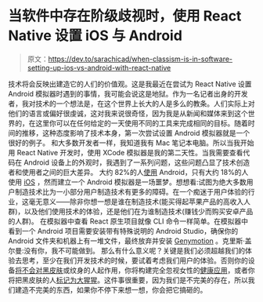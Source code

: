 # 当软件中存在阶级歧视时，使用 React Native 设置 iOS 与 Android

> 原文：<https://dev.to/sarachicad/when-classism-is-in-software-setting-up-ios-vs-android-with-react-native>

技术将会反映出建造它的人们的价值观。这是我最近在尝试为 React Native 设置 Android 模拟器时遇到的事情，我可能会说这是地狱。作为一名记者出身的开发者，我对技术的一个想法是，在这个世界上长大的人是多么的教条。人们实际上对他们的语言或偏好很虔诚，这对我来说很奇怪，因为我是从新闻和媒体来到这个世界的，在这里你可以在任何给定的一天使用不同的工具来完成相同的目标。随着时间的推移，这种态度影响了技术本身，第一次尝试设置 Android 模拟器就是一个很好的例子。
和大多数开发者一样，我知道我有 Mac 笔记本电脑。所以当我开始用 React Native 开发时，使用 XCode 模拟器是我的第二天性。当我需要查看代码在 Android 设备上的外观时，我遇到了一系列问题，这些问题凸显了技术创造者和使用者之间的巨大差异。
大约 82%的人[使用](https://www.theverge.com/2017/2/16/14634656/android-ios-market-share-blackberry-2016) Android，只有大约 18%的人使用 [iOS](https://www.theverge.com/2017/2/16/14634656/android-ios-market-share-blackberry-2016) ，然而建立一个 Android 模拟器是一场噩梦。想想看:试图为绝大多数用户制造技术比为一小部分用户制造技术有更多的障碍。在一个痴迷于用户体验的行业，这毫无意义——除非你想一想是谁在制造技术(能买得起苹果产品的高收入人群)，以及他们使用技术的体验，还是他们在为谁制造技术(赚钱少而购买安卓产品的人群)。
在模拟器中查看 React 原生项目就像 CLI 命令一样简单。在模拟器中看到一个 Android 项目需要安装带有特殊说明的 Android Studio，确保你的 Android 文件夹和机器上有一堆文件，最终放弃并安装 [Genymotion](https://www.genymotion.com/fun-zone/) 。克里斯·盖尔曼:没有你，我不可能做到。
那么有什么意义呢？关键是我们必须超越我们的体验去思考，至少在我们开发技术的时候，要试着考虑我们用户的体验。否则你的设备[将不会对黑皮肤](https://www.usatoday.com/videos/tech/2015/05/01/26678643/)或纹身的人起作用，你将构建完全忽视女性的[健康应用](https://techcrunch.com/2015/06/09/apple-stops-ignoring-womens-health-with-ios-9-healthkit-update-now-featuring-period-tracking/)，或者你将把黑皮肤的人[标记为大猩猩](https://blogs.wsj.com/digits/2015/07/01/google-mistakenly-tags-black-people-as-gorillas-showing-limits-of-algorithms/)。这件事很重要，因为我们是不完美的存在，所以我们建造不完美的东西，如果你不停下来想一想，你会把它搞砸的。